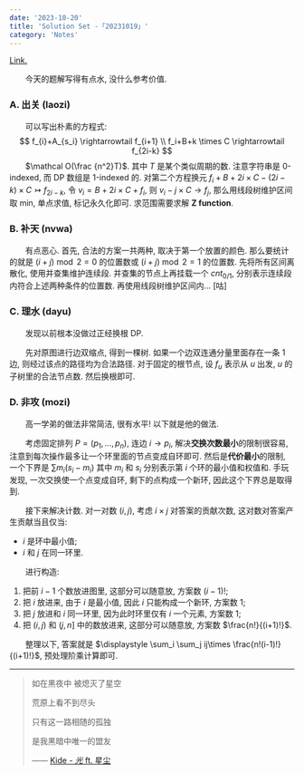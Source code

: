 ```yaml
---
date: '2023-10-20'
title: 'Solution Set -「20231019」'
category: 'Notes'
---
```




[Link.](http://222.180.160.110:1024/contest/4333)

&emsp;&emsp;今天的题解写得有点水, 没什么参考价值.

### A. 出关 (laozi)

&emsp;&emsp;可以写出朴素的方程式:
$$
f_{i}+A_{s_i} \rightarrowtail f_{i+1} \\
f_i+B+k \times C \rightarrowtail f_{2i-k}
$$
&emsp;&emsp;$\mathcal O(\frac {n^2}T)$. 其中 $T$ 是某个类似周期的数. 注意字符串是 0-indexed, 而 DP 数组是 1-indexed 的. 对第二个方程换元 $f_i + B + 2i \times C -(2i-k) \times C \rightarrowtail f_{2i-k}$, 令 $v_i = B + 2i \times C + f_i$, 则 $v_i - j \times C \rightarrow f_j$, 那么用线段树维护区间取 min, 单点求值, 标记永久化即可. 求范围需要求解 **Z function**.

### B. 补天 (nvwa)

&emsp;&emsp;有点恶心. 首先, 合法的方案一共两种, 取决于第一个放置的颜色. 那么要统计的就是 $(i+j)\bmod 2 = 0$ 的位置数或 $(i+j)\bmod 2 = 1$ 的位置数. 先将所有区间离散化, 使用并查集维护连续段. 并查集的节点上再挂载一个 $cnt_{0/1}$, 分别表示连续段内符合上述两种条件的位置数. 再使用线段树维护区间内... [咕]

### C. 理水 (dayu)

&emsp;&emsp;发现以前根本没做过正经换根 DP.

&emsp;&emsp;先对原图进行边双缩点, 得到一棵树. 如果一个边双连通分量里面存在一条 $1$ 边, 则经过该点的路径均为合法路径. 对于固定的根节点, 设 $f_u$ 表示从 $u$ 出发, $u$ 的子树里的合法节点数. 然后换根即可.

### D. 非攻 (mozi)

&emsp;&emsp;高一学弟的做法非常简洁, 很有水平! 以下就是他的做法.

&emsp;&emsp;考虑固定排列 $P = (p_1, \dots, p_n)$, 连边 $i \rightarrow p_i$, 解决**交换次数最小**的限制很容易, 注意到每次操作最多让一个环里面的节点变成自环即可. 然后是**代价最小**的限制, 一个下界是 $\displaystyle \sum m_i(s_i-m_i)$ 其中 $m_i$ 和 $s_i$ 分别表示第 $i$ 个环的最小值和权值和. 手玩发现, 一次交换使一个点变成自环, 剩下的点构成一个新环, 因此这个下界总是取得到.

&emsp;&emsp;接下来解决计数. 对一对数 $(i, j)$, 考虑 $i \times j$ 对答案的贡献次数, 这对数对答案产生贡献当且仅当:

- $i$ 是环中最小值;
- $i$ 和 $j$ 在同一环里.

&emsp;&emsp;进行构造:

1. 把前 $i-1$ 个数放进图里, 这部分可以随意放, 方案数 $(i-1)!$;
2. 把 $i$ 放进来, 由于 $i$ 是最小值, 因此 $i$ 只能构成一个新环, 方案数 $1$;
3. 把 $j$ 放进和 $i$ 同一环里, 因为此时环里仅有 $i$ 一个元素, 方案数 $1$;
4. 把 $(i, j)$ 和 $(j, n]$ 中的数放进来, 这部分可以随意放, 方案数 $\frac{n!}{(i+1)!}$.

&emsp;&emsp;整理以下, 答案就是 $\displaystyle \sum_i \sum_j ij\times \frac{n!(i-1)!}{(i+1)!}$, 预处理阶乘计算即可.

---

> 如在黑夜中  被熄灭了星空
>
> 荒原上看不到尽头
>
> 只有这一路相随的孤独
>
> 是我黑暗中唯一的盟友
>
> —— [Kide - *光* ft. 星尘](https://vocadb.net/S/346954)
